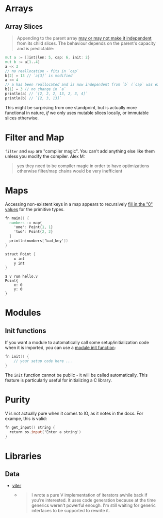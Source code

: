 
# Arrays

## Array Slices

> Appending to the parent array [may or may not make it independent](https://github.com/vlang/v/blob/master/doc/docs.md#array-slices) from its child slices. The behaviour depends on the parent's capacity and is predictable:

```v
mut a := []int{len: 5, cap: 6, init: 2}
mut b := a[1..4]
a << 3
// no reallocation - fits in `cap`
b[2] = 13 // `a[3]` is modified
a << 4
// a has been reallocated and is now independent from `b` (`cap` was exceeded)
b[1] = 3 // no change in `a`
println(a) // `[2, 2, 2, 13, 2, 3, 4]`
println(b) // `[2, 3, 13]`
```

This might be surprising from one standpoint, but is actually more functional in nature, *if* we only uses mutable slices locally, or immutable slices otherwise.

# Filter and Map

`filter` and `map` are "compiler magic".  You can't add anything else like them unless you modify the compiler.
 Alex M: 
 > yes they need to be compiler magic in order to have optimizations
 > otherwise filter/map chains would be very inefficient

# Maps

Accessing non-existent keys in a map appears to recursively [fill in the "0" values](https://github.com/vlang/v/blob/master/doc/docs.md#maps) for the primitive types.
```v
fn main() {
  numbers := map{
    'one': Point{1, 1}
    'two': Point{2, 2}
  }
  println(numbers['bad_key'])
}

struct Point {
	x int
	y int
}
```

```
$ v run hello.v 
Point{
    x: 0
    y: 0
}
```

# Modules

## Init functions

If you want a module to automatically call some setup/initialization code when it is imported, you can use a [module init function](https://github.com/vlang/v/blob/master/doc/docs.md#init-functions):

```v
fn init() {
	// your setup code here ...
}
```

The `init` function cannot be public - it will be called automatically. This feature is particularly useful for initializing a C library.

# Purity

V is not actually pure when it comes to IO, as it notes in the docs. For exampe, this is valid:

```v
fn get_input() string {
  return os.input('Enter a string')
}
```


# Libraries

## Data

- [viter](https://github.com/mcastorina/viter) 
	- > I wrote a pure V implementation of iterators awhile back if you're interested. It uses code generation because at the time generics weren't powerful enough. I'm still waiting for generic interfaces to be supported to rewrite it.
